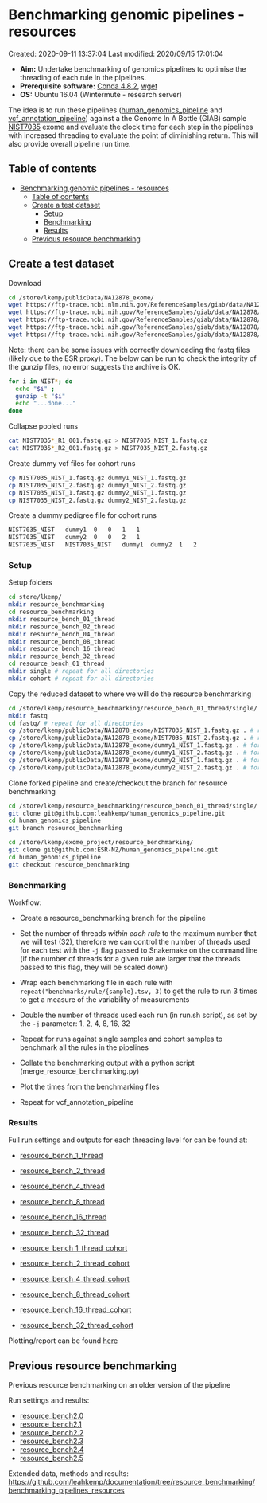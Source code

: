 # Benchmarking genomic pipelines - resources

Created: 2020-09-11 13:37:04
Last modified: 2020/09/15 17:01:04

- **Aim:** Undertake benchmarking of genomics pipelines to optimise the threading of each rule in the pipelines.
- **Prerequisite software:** [Conda 4.8.2](https://docs.conda.io/projects/conda/en/latest/index.html), [wget](https://www.gnu.org/software/wget/)
- **OS:** Ubuntu 16.04 (Wintermute - research server)

The idea is to run these pipelines ([human_genomics_pipeline](https://github.com/ESR-NZ/human_genomics_pipeline) and [vcf_annotation_pipeline](https://github.com/ESR-NZ/vcf_annotation_pipeline)) against a the Genome In A Bottle (GIAB) sample [NIST7035](https://ftp-trace.ncbi.nlm.nih.gov/ReferenceSamples/giab/data/NA12878/Garvan_NA12878_HG001_HiSeq_Exome/) exome and evaluate the clock time for each step in the pipelines with increased threading to evaluate the point of diminishing return. This will also provide overall pipeline run time.

## Table of contents

- [Benchmarking genomic pipelines - resources](#benchmarking-genomic-pipelines---resources)
  - [Table of contents](#table-of-contents)
  - [Create a test dataset](#create-a-test-dataset)
    - [Setup](#setup)
    - [Benchmarking](#benchmarking)
    - [Results](#results)
  - [Previous resource benchmarking](#previous-resource-benchmarking)

## Create a test dataset

Download

```bash
cd /store/lkemp/publicData/NA12878_exome/
wget https://ftp-trace.ncbi.nlm.nih.gov/ReferenceSamples/giab/data/NA12878/Garvan_NA12878_HG001_HiSeq_Exome/Garvan_NA12878_HG001_HiSeq_Exome.README
wget https://ftp-trace.ncbi.nih.gov/ReferenceSamples/giab/data/NA12878/Garvan_NA12878_HG001_HiSeq_Exome/NIST7035_TAAGGCGA_L001_R1_001.fastq.gz
wget https://ftp-trace.ncbi.nih.gov/ReferenceSamples/giab/data/NA12878/Garvan_NA12878_HG001_HiSeq_Exome/NIST7035_TAAGGCGA_L001_R2_001.fastq.gz
wget https://ftp-trace.ncbi.nih.gov/ReferenceSamples/giab/data/NA12878/Garvan_NA12878_HG001_HiSeq_Exome/NIST7035_TAAGGCGA_L002_R1_001.fastq.gz
wget https://ftp-trace.ncbi.nih.gov/ReferenceSamples/giab/data/NA12878/Garvan_NA12878_HG001_HiSeq_Exome/NIST7035_TAAGGCGA_L002_R2_001.fastq.gz
```

Note: there can be some issues with correctly downloading the fastq files (likely due to the ESR proxy). The below can be run to check the integrity of the gunzip files, no error suggests the archive is OK.

```bash
for i in NIST*; do
  echo "$i" ;
  gunzip -t "$i"
  echo "...done..."
done
```

Collapse pooled runs

```bash
cat NIST7035*_R1_001.fastq.gz > NIST7035_NIST_1.fastq.gz
cat NIST7035*_R2_001.fastq.gz > NIST7035_NIST_2.fastq.gz
```

Create dummy vcf files for cohort runs

```bash
cp NIST7035_NIST_1.fastq.gz dummy1_NIST_1.fastq.gz
cp NIST7035_NIST_2.fastq.gz dummy1_NIST_2.fastq.gz
cp NIST7035_NIST_1.fastq.gz dummy2_NIST_1.fastq.gz
cp NIST7035_NIST_2.fastq.gz dummy2_NIST_2.fastq.gz
```
Create a dummy pedigree file for cohort runs

```txt
NIST7035_NIST	dummy1	0	0	1	1
NIST7035_NIST	dummy2	0	0	2	1
NIST7035_NIST	NIST7035_NIST	dummy1	dummy2	1	2

```

### Setup

Setup folders

```bash
cd store/lkemp/
mkdir resource_benchmarking
cd resource_benchmarking
mkdir resource_bench_01_thread
mkdir resource_bench_02_thread
mkdir resource_bench_04_thread
mkdir resource_bench_08_thread
mkdir resource_bench_16_thread
mkdir resource_bench_32_thread
cd resource_bench_01_thread
mkdir single # repeat for all directories
mkdir cohort # repeat for all directories
```

Copy the reduced dataset to where we will do the resource benchmarking

```bash
cd /store/lkemp/resource_benchmarking/resource_bench_01_thread/single/
mkdir fastq
cd fastq/ # repeat for all directories
cp /store/lkemp/publicData/NA12878_exome/NIST7035_NIST_1.fastq.gz . # repeat for all directories
cp /store/lkemp/publicData/NA12878_exome/NIST7035_NIST_2.fastq.gz . # repeat for all directories
cp /store/lkemp/publicData/NA12878_exome/dummy1_NIST_1.fastq.gz . # for cohort runs, repeat for all directories
cp /store/lkemp/publicData/NA12878_exome/dummy1_NIST_2.fastq.gz . # for cohort runs, repeat for all directories
cp /store/lkemp/publicData/NA12878_exome/dummy2_NIST_1.fastq.gz . # for cohort runs, repeat for all directories
cp /store/lkemp/publicData/NA12878_exome/dummy2_NIST_2.fastq.gz . # for cohort runs, repeat for all directories
```

Clone forked pipeline and create/checkout the branch for resource benchmarking

```bash
cd /store/lkemp/resource_benchmarking/resource_bench_01_thread/single/
git clone git@github.com:leahkemp/human_genomics_pipeline.git
cd human_genomics_pipeline
git branch resource_benchmarking
```

```bash
cd /store/lkemp/exome_project/resource_benchmarking/
git clone git@github.com:ESR-NZ/human_genomics_pipeline.git
cd human_genomics_pipeline
git checkout resource_benchmarking
```

### Benchmarking

Workflow:

- Create a resource_benchmarking branch for the pipeline

- Set the number of threads *within each rule* to the maximum number that we will test (32), therefore we can control the number of threads used for each test with the `-j` flag passed to Snakemake on the command line (if the number of threads for a given rule are larger that the threads passed to this flag, they will be scaled down)

- Wrap each benchmarking file in each rule with `repeat("benchmarks/rule/{sample}.tsv, 3)` to get the rule to run 3 times to get a measure of the variability of measurements

- Double the number of threads used each run (in run.sh script), as set by the `-j` parameter: 1, 2, 4, 8, 16, 32

- Repeat for runs against single samples and cohort samples to benchmark all the rules in the pipelines

- Collate the benchmarking output with a python script (merge_resource_benchmarking.py)

- Plot the times from the benchmarking files

- Repeat for vcf_annotation_pipeline
  
### Results

Full run settings and outputs for each threading level for can be found at:

- [resource_bench_1_thread](https://github.com/leahkemp/human_genomics_pipeline/tree/resource_bench_1_thread)
- [resource_bench_2_thread](https://github.com/leahkemp/human_genomics_pipeline/tree/resource_bench_2_threads)
- [resource_bench_4_thread](https://github.com/leahkemp/human_genomics_pipeline/tree/resource_bench_4_threads)
- [resource_bench_8_thread](https://github.com/leahkemp/human_genomics_pipeline/tree/resource_bench_8_threads)
- [resource_bench_16_thread](https://github.com/leahkemp/human_genomics_pipeline/tree/resource_bench_16_threads)
- [resource_bench_32_thread](https://github.com/leahkemp/human_genomics_pipeline/tree/resource_bench_32_threads)

- [resource_bench_1_thread_cohort](https://github.com/leahkemp/human_genomics_pipeline/tree/resource_bench_1_thread_cohort)
- [resource_bench_2_thread_cohort](https://github.com/leahkemp/human_genomics_pipeline/tree/resource_bench_2_threads_cohort)
- [resource_bench_4_thread_cohort](https://github.com/leahkemp/human_genomics_pipeline/tree/resource_bench_4_threads_cohort)
- [resource_bench_8_thread_cohort](https://github.com/leahkemp/human_genomics_pipeline/tree/resource_bench_8_threads_cohort)
- [resource_bench_16_thread_cohort](https://github.com/leahkemp/human_genomics_pipeline/tree/resource_bench_16_threads_cohort)
- [resource_bench_32_thread_cohort](https://github.com/leahkemp/human_genomics_pipeline/tree/resource_bench_32_threads_cohort)
  
Plotting/report can be found [here](results/)

## Previous resource benchmarking

Previous resource benchmarking on an older version of the pipeline

Run settings and results: 

- [resource_bench2.0](https://github.com/ESR-NZ/human_genomics_pipeline/tree/resource_bench2.0)
- [resource_bench2.1](https://github.com/ESR-NZ/human_genomics_pipeline/tree/resource_bench2.1)
- [resource_bench2.2](https://github.com/ESR-NZ/human_genomics_pipeline/tree/resource_bench2.2)
- [resource_bench2.3](https://github.com/ESR-NZ/human_genomics_pipeline/tree/resource_bench2.3)
- [resource_bench2.4](https://github.com/ESR-NZ/human_genomics_pipeline/tree/resource_bench2.4)
- [resource_bench2.5](https://github.com/ESR-NZ/human_genomics_pipeline/tree/resource_bench2.5)

Extended data, methods and results: https://github.com/leahkemp/documentation/tree/resource_benchmarking/benchmarking_pipelines_resources
